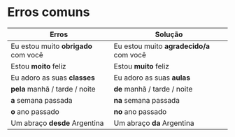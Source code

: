 # Erros comuns

| Erros                                | Solução                                  |
| --                                   | --                                       |
| Eu estou muito **obrigado** com você | Eu estou muito **agradecido/a** com você |
| Estou **moito** feliz                | Estou **muito** feliz                    |
| Eu adoro as suas **classes**         | Eu adoro as suas **aulas**               |
| **pela** manhã / tarde / noite       | **de** manhã / tarde / noite             |
| **a** semana passada                 | **na** semana passada                    |
| **o** ano passado                    | **no** ano passado                       |
| Um abraço **desde** Argentina        | Um abraço **da** Argentina               |
